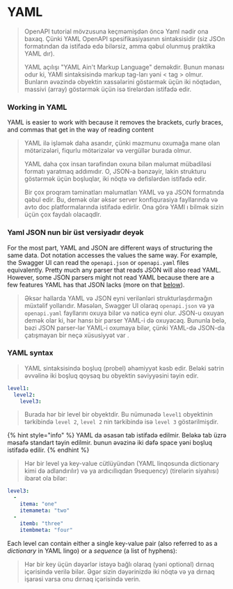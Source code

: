 # YAML

> OpenAPI tutorial mövzusuna keçməmişdən öncə Yaml nədir ona baxaq. Çünki YAML OpenAPI  spesifikasiyasının sintaksisidir (siz JSOn formatından da istifadə edə bilərsiz, amma qəbul olunmuş praktika YAML dır).
>
> YAML açılışı "YAML Ain't Markup Language" deməkdir. Bunun mənası odur ki, YAMl sintaksisində markup tag-ları yəni < tag > olmur. Bunların əvəzində obyektin xassələrini göstərmək üçün iki nöqtədən, massivi (array) göstərmək üçün isə tirelərdən istifadə edir.

### Working in YAML

YAML is easier to work with because it removes the brackets, curly braces, and commas that get in the way of reading content

> YAML ilə işləmək daha asandır, çünki məzmunu oxumağa mane olan mötərizələri, fiqurlu mötərizələr və vergüllər burada olmur.
>
> YAML daha çox insan tərəfindən oxuna bilən məlumat mübadiləsi formatı yaratmaq addımıdır. O, JSON-a bənzəyir, lakin strukturu göstərmək üçün boşluqlar, iki nöqtə və defislərdən istifadə edir.
>
> Bir çox proqram təminatları məlumatları YAML və ya JSON formatında qəbul edir. Bu, demək olar əksər server konfiqurasiya fayllarında və avto doc platformalarında istifadə edirlir. Ona görə YAMl ı bilmək sizin üçün çox faydalı olacaqdlr.

### Yaml JSON nun bir üst versiyadır deyək

For the most part, YAML and JSON are different ways of structuring the same data. Dot notation accesses the values the same way. For example, the Swagger UI can read the `openapi.json` or `openapi.yaml` files equivalently. Pretty much any parser that reads JSON will also read YAML. However, some JSON parsers might not read YAML because there are a few features YAML has that JSON lacks (more on that [below](https://idratherbewriting.com/learnapidoc/pubapis\_yaml.html#yaml\_specific\_features)).

> Əksər hallarda YAML və JSON eyni verilənləri strukturlaşdırmağın müxtəlif yollarıdır. Məsələn, Swagger UI  olaraq `openapi.json` və ya `openapi.yaml` fayllarını oxuya bilər və nəticə eyni olur. JSON-u oxuyan demək olar ki, hər hansı bir parser YAML-i də oxuyacaq. Bununla belə, bəzi JSON parser-lər YAML-i oxumaya bilər, çünki YAML-də JSON-da çatışmayan bir neçə xüsusiyyət var .

### YAML syntax <a href="#yaml-syntax" id="yaml-syntax"></a>

> YAML sintaksisində boşluq (probel) əhəmiyyət kəsb edir. Beləki sətrin əvvəlinə iki boşluq qoysaq bu obyektin səviyyəsini təyin edir.&#x20;

```yaml
level1:
  level2:
    level3:
```

> Burada hər bir level bir obyektdir. Bu nümunədə `level1` obyektinin tərkibində `level 2`, `level 2` nin tərkibində isə `level 3` göstərilmişdir.

{% hint style="info" %}
YAML da əsasən tab istifadə edilmir. Beləkə tab üzrə məsafə standart təyin edilmir. bunun əvəzinə iki dəfə space yəni boşluq istifadə edilir.
{% endhint %}

> Hər bir level ya key-value cütlüyündən (YAML linqosunda dictionary kimi də adlandırılır) və ya ardıcıllıqdan 9sequency) (tirelərin siyahısı) ibarət ola bilər:

```yaml
level3:
  -
    itema: "one"
    itemameta: "two"
  -
    itemb: "three"
    itembmeta: "four"
```

Each level can contain either a single key-value pair (also referred to as a _dictionary_ in YAML lingo) or a _sequence_ (a list of hyphens):

> Hər bir key üçün dəyərlər istəyə bağlı olaraq (yəni optional) dırnaq içərisində verilə bilər.  Əgər sizin dəyərinizdə iki nöqtə və ya dırnaq işarəsi varsa onu dırnaq içərisində verin.
